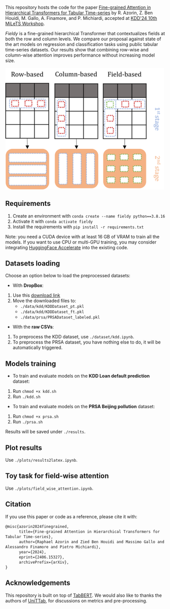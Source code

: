 This repository hosts the code for the paper [Fine-grained Attention in Hierarchical Transformers for Tabular Time-series](https://arxiv.org/abs/2406.15327) by R. Azorin, Z. Ben Houidi, M. Gallo, A. Finamore, and P. Michiardi, accepted at [KDD'24 10th MiLeTS Workshop](https://kdd-milets.github.io/milets2024/).

_Fieldy_ is a fine-grained hierarchical Transformer that contextualizes fields at both the row and column levels. We compare our proposal against state of the art models on regression and classification tasks using public tabular time-series datasets. Our results show that combining row-wise and column-wise attention improves performance without increasing model size.

<img src="https://github.com/raphaaal/fieldy/blob/main/intro_fig.png" alt="intro_fig" width="500"/>

## Requirements
1. Create an environment with `conda create --name fieldy python==3.8.16` 
2. Activate it with `conda activate fieldy`
3. Install the requirements with `pip install -r requirements.txt`

Note: you need a CUDA device with at least 16 GB of VRAM to train all the models. If you want to use CPU or multi-GPU training, you may consider integrating [HuggingFace Accelerate](https://huggingface.co/docs/accelerate/index) into the existing code. 

## Datasets loading

Choose an option below to load the preprocessed datasets:

- With **DropBox**:
1. Use this [download link](https://www.dropbox.com/scl/fo/8wy5ng9t8nl60fwxkjpn5/ACK6X8d_O1XHGQwoPS4_OzA?rlkey=dym6nzfgzb1h7rqmdphogp4q5&st=0q7og92n&dl=0)
2. Move the downloaded files to:
      - `./data/kdd/KDDDataset_pt.pkl`
      - `./data/kdd/KDDDataset_ft.pkl`
      - `./data/prsa/PRSADataset_labeled.pkl`

- With the **raw CSVs**:
1. To preprocess the KDD dataset, use `./dataset/kdd.ipynb`.
2. To preprocess the PRSA dataset, you have nothing else to do, it will be automatically triggered.

## Models training

- To train and evaluate models on the **KDD Loan default prediction** dataset:
1. Run `chmod +x kdd.sh`
2. Run `./kdd.sh`

- To train and evaluate models on the **PRSA Beijing pollution** dataset:
1. Run `chmod +x prsa.sh`
2. Run `./prsa.sh`

Results will be saved under `./results`.

## Plot results
Use `./plots/results2latex.ipynb`.

## Toy task for field-wise attention
Use `./plots/field_wise_attention.ipynb`.

## Citation
If you use this paper or code as a reference, please cite it with:
```
@misc{azorin2024finegrained,
      title={Fine-grained Attention in Hierarchical Transformers for Tabular Time-series}, 
      author={Raphael Azorin and Zied Ben Houidi and Massimo Gallo and Alessandro Finamore and Pietro Michiardi},
      year={2024},
      eprint={2406.15327},
      archivePrefix={arXiv},
}
```

## Acknowledgements
This repository is built on top of [TabBERT](https://github.com/IBM/TabFormer).
We would also like to thanks the authors of [UniTTab](https://arxiv.org/abs/2302.06375), for discussions on metrics and pre-processing. 
